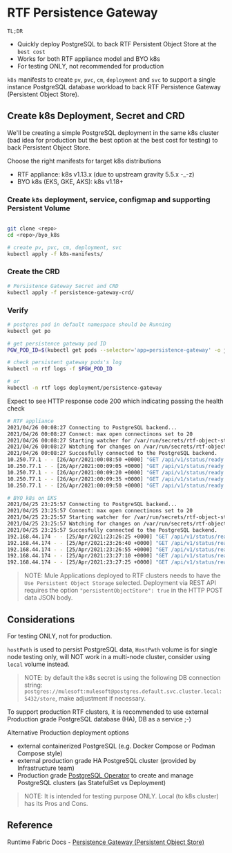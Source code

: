 # RTF Persistence Gateway

`TL;DR`
- Quickly deploy PostgreSQL to back RTF Persistent Object Store at the `best cost`
- Works for both RTF appliance model and BYO k8s
- For testing ONLY, not recommended for production

`k8s` manifests to create `pv`, `pvc`, `cm`, `deployment` and `svc` to support a single instance PostgreSQL database workload to back RTF Persistence Gateway (Persistent Object Store).

## Create k8s Deployment, Secret and CRD

We'll be creating a simple PostgreSQL deployment in the same k8s cluster (bad idea for production but the best option at the best cost for testing) to back Persistent Object Store.

Choose the right manifests for target k8s distributions
- RTF appliance: k8s v1.13.x (due to upstream gravity 5.5.x -_-z)
- BYO k8s (EKS, GKE, AKS): k8s v1.18+

### Create `k8s` deployment, service, configmap and supporting Persistent Volume

```bash

git clone <repo>
cd <repo>/byo_k8s

# create pv, pvc, cm, deployment, svc
kubectl apply -f k8s-manifests/
```

### Create the CRD

```bash
# Persistence Gateway Secret and CRD
kubectl apply -f persistence-gateway-crd/
```

### Verify

```bash
# postgres pod in default namespace should be Running
kubectl get po

# get persistence gateway pod ID
PGW_POD_ID=$(kubectl get pods --selector='app=persistence-gateway' -o jsonpath='{.items[0].metadata.name}' -n rtf)

# check persistent gateway pods's log
kubectl -n rtf logs -f $PGW_POD_ID  

# or  
kubectl -n rtf logs deployment/persistence-gateway
```

Expect to see HTTP response code 200 which indicating passing the health check

```bash
# RTF appliance
2021/04/26 00:08:27 Connecting to PostgreSQL backend...
2021/04/26 00:08:27 Connect: max open connectinons set to 20
2021/04/26 00:08:27 Starting watcher for /var/run/secrets/rtf-object-store/persistence-gateway-creds
2021/04/26 00:08:27 Watching for changes on /var/run/secrets/rtf-object-store/persistence-gateway-creds
2021/04/26 00:08:27 Succesfully connected to the PostgreSQL backend.
10.250.77.1 - - [26/Apr/2021:00:08:50 +0000] "GET /api/v1/status/ready HTTP/1.1" 200 0 "" "kube-probe/1.13+"
10.250.77.1 - - [26/Apr/2021:00:09:05 +0000] "GET /api/v1/status/ready HTTP/1.1" 200 0 "" "kube-probe/1.13+"
10.250.77.1 - - [26/Apr/2021:00:09:20 +0000] "GET /api/v1/status/ready HTTP/1.1" 200 0 "" "kube-probe/1.13+"
10.250.77.1 - - [26/Apr/2021:00:09:35 +0000] "GET /api/v1/status/ready HTTP/1.1" 200 0 "" "kube-probe/1.13+"
10.250.77.1 - - [26/Apr/2021:00:09:50 +0000] "GET /api/v1/status/ready HTTP/1.1" 200 0 "" "kube-probe/1.13+"

# BYO k8s on EKS
2021/04/25 23:25:57 Connecting to PostgreSQL backend...
2021/04/25 23:25:57 Connect: max open connectinons set to 20
2021/04/25 23:25:57 Starting watcher for /var/run/secrets/rtf-object-store/persistence-gateway-creds
2021/04/25 23:25:57 Watching for changes on /var/run/secrets/rtf-object-store/persistence-gateway-creds
2021/04/25 23:25:57 Succesfully connected to the PostgreSQL backend.
192.168.44.174 - - [25/Apr/2021:23:26:25 +0000] "GET /api/v1/status/ready HTTP/1.1" 200 0 "" "kube-probe/1.19+"
192.168.44.174 - - [25/Apr/2021:23:26:40 +0000] "GET /api/v1/status/ready HTTP/1.1" 200 0 "" "kube-probe/1.19+"
192.168.44.174 - - [25/Apr/2021:23:26:55 +0000] "GET /api/v1/status/ready HTTP/1.1" 200 0 "" "kube-probe/1.19+"
192.168.44.174 - - [25/Apr/2021:23:27:10 +0000] "GET /api/v1/status/ready HTTP/1.1" 200 0 "" "kube-probe/1.19+"
192.168.44.174 - - [25/Apr/2021:23:27:25 +0000] "GET /api/v1/status/ready HTTP/1.1" 200 0 "" "kube-probe/1.19+"

```

> NOTE: Mule Applications deployed to RTF clusters needs to have the `Use Persistent Object Storage` selected. Deployment via REST API requires the option `"persistentObjectStore": true` in the HTTP POST data JSON body.

## Considerations

For testing ONLY, not for production.

`hostPath` is used to persist PostgreSQL data, `HostPath` volume is for single node testing only, will NOT work in a multi-node cluster, consider using `local` volume instead.

> NOTE: by default the k8s secret is using the following DB connection string: `postgres://mulesoft:mulesoft@postgres.default.svc.cluster.local:5432/store`, make adjustment if necessary.

To support production RTF clusters, it is recommended to use external Production grade PostgreSQL database (HA), DB as a service ;-)

Alternative Production deployment options
- external containerized PostgreSQL (e.g. Docker Compose or Podman Compose style)
- external production grade HA PostgreSQL cluster (provided by Infrastructure team)
- Production grade [PostgreSQL Operator](https://github.com/zalando/postgres-operator) to create and manage PostgreSQL clusters (as StatefulSet vs Deployment)

> NOTE: It is intended for testing purpose ONLY. Local (to k8s cluster) has its Pros and Cons.

## Reference

Runtime Fabric Docs - [Persistence Gateway (Persistent Object Store)](https://docs.mulesoft.com/runtime-fabric/latest/persistence-gateway)
